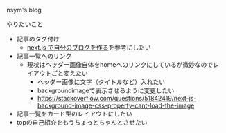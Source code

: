 nsym's blog

やりたいこと
- 記事のタグ付け
    - [next.js で自分のブログを作る](https://mizchi.dev/slides/develop-mizchi-dev)を参考にしたい
- 記事一覧へのリンク
  - 現状はヘッダー画像自体をhomeへのリンクにしているが微妙なのでレイアウトごと変えたい
    - ヘッダー画像に文字（タイトルなど）入れたい
    - backgroundimageで表示させるように変更したい
    - https://stackoverflow.com/questions/51842419/next-js-background-image-css-property-cant-load-the-image
- 記事一覧をカード型のレイアウトにしたい
- topの自己紹介をもうちょっとちゃんとさせたい
